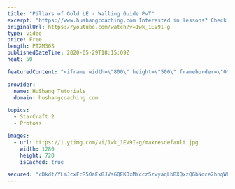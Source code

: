 ```yaml
---
title: "Pillars of Gold LE - Walling Guide PvT"
excerpt: "https://www.hushangcoaching.com Interested in lessons? Check out the website for more information ------------------------------------------------------------------------------------------------------- Want to support HuShang Tutorials directly? Patreon is a website where you can contribute a monthly"
originalUrl: https://youtube.com/watch?v=1wk_1EV9I-g
type: video
price: Free
length: PT2M30S
publishedDateTime: 2020-05-29T18:15:09Z
heat: 50

featuredContent: "<iframe width=\"800\" height=\"500\" frameborder=\"0\" src=\"https://www.youtube.com/embed/1wk_1EV9I-g\" allow=\"accelerometer; autoplay; encrypted-media; gyroscope; picture-in-picture\" allowfullscreen></iframe>"

provider:
  name: HuShang Tutorials
  domain: hushangcoaching.com

topics:
  - StarCraft 2
  - Protoss

images:
  - url: https://i.ytimg.com/vi/1wk_1EV9I-g/maxresdefault.jpg
    width: 1280
    height: 720
    isCached: true

secured: "cDkdt/YLmJcxFcR5OaEx8JVsGQEKOxMYcczSzwyaqLbBXQxzQGbNoce2hnqWFY03G+EyV9zCEWaRMbA8GZgTbqCPEw+A1m79m6+7G7HrS7d5l9GrVE42TJwW0DBHl1W/l2EK95Lw5H5jldtDHvjUSRC048bMiiRLNHtQAfPJZbu4bu16GJQquWHxECJG+rqu5MpjLA9fOoMqK+ajjVtNFRD0Ty+0racsuLXMcdWAEL1FJXh94pQGUb07eeTze2MXY6KzlLXhYS+FbFMlQ1Gdo52IxVpc4eZewCSe6KuVg5yjtn84+Dz9EPQWs1HObIhnX27Rr3lofpeeJOFGOZtHL75sGmwy+cMwZixr9zWbOuBD7OIGYpbVrUpokpdTJhkyA3hQsst1kWhowRdsnqmDQ5nni8bbMiREtZZtSGQs3h8=;PHwtSagybAGuY0xFbfhUeg=="
---
```


